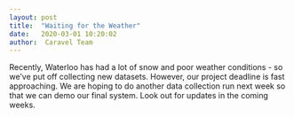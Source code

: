 ```yaml
---
layout: post
title:  "Waiting for the Weather"
date:   2020-03-01 10:20:02
author:  Caravel Team
---
```


Recently, Waterloo has had a lot of snow and poor weather conditions - so we’ve
put off collecting new datasets. However, our project deadline is fast
approaching. We are hoping to do another data collection run next week so that
we can demo our final system. Look out for updates in the coming weeks.

